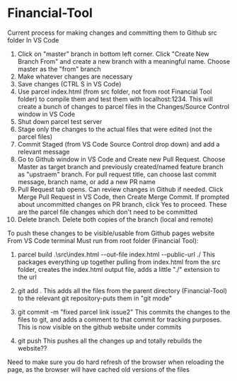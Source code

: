 # Financial-Tool

Current process for making changes and committing them to Github src folder
In VS Code
1. Click on "master" branch in bottom left corner.  Click "Create New Branch From" and create a new branch with a meaningful name.  Choose master as the "from" branch
2. Make whatever changes are necessary
3. Save changes (CTRL S in VS Code)
4. Use parcel index.html (from src folder, not from root Financial Tool folder) to compile them and test them with localhost:1234.  This will create a bunch of changes to parcel files in the Changes/Source Control window in VS Code
5. Shut down parcel test server
6. Stage only the changes to the actual files that were edited (not the parcel files)
7. Commit Staged (from VS Code Source Control drop down) and add a relevant message
8. Go to Github window in VS Code and Create new Pull Request.  Choose Master as target branch and previously created/named feature branch as "upstraem" branch.  For pull request title, can choose last commit message, branch name, or add a new PR name
9. Pull Request tab opens.  Can review changes in Github if needed.  Click Merge Pull Request in VS Code, then Create Merge Commit.  If prompted about uncommitted changes on PR branch, click Yes to proceed.  These are the parcel file changes which don't need to be committed
10. Delete branch.  Delete both copies of the branch (local and remote)

To push these changes to be visible/usable from Github pages website
From VS Code terminal
Must run from root folder (Financial Tool):
1. parcel build .\src\index.html --out-file index.html --public-url ./
This packages everything up together pulling from index.html from the src folder, creates the index.html output file, adds a little "./" extension to the url

2. git add .
This adds all the files from the parent directory (Financial-Tool) to the relevant git repository-puts them in "git mode"

3. git commit -m "fixed parcel link issue2"
This commits the changes to the files to git, and adds a comment to that commit for tracking purposes.  This is now visible on the github website under commits

4. git push
This pushes all the changes up and totally rebuilds the website??

Need to make sure you do hard refresh of the browser when reloading the page, as the browser will have cached old versions of the files
